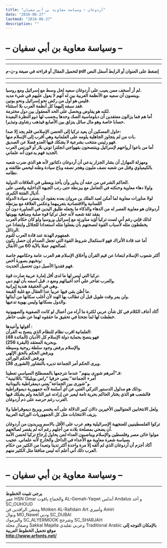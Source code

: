 ```yaml
---
title: "أردوغان – وسياسة معاوية بن أبي سفيان"
date: "2016-06-27"
lastmod: "2016-06-27"
description: ""
---
```

# **– وسياسة معاوية بن أبي سفيان –**

---

---

**لتحميل المقال أو قراءته في صيغة و-ن-م pdf إضغط على العنوان أو الرابط أسفل النص**

---



---

**لم أر أسخف ممن يعيب على أردوغان سعيه لحل وسط مع إسرائيل ومع روسيا.  
وينسون أن سعيه مع الأنظمة العربية بين له أنهم لا يعول عليهم في شيء مديد.  
فليس هو أول من ركض نحو إسرائيل ونحو بوتين.  
فقد سبقه إليهما كل أنظمة العرب بلا استثناء.  
لكنه هو يفاوض ويحصل على الحد المعقول بين دول محترمة.  
أما هم فما يزالون معتقدين أن دبلوماسية الصك وحدها يـحسب لها ذوو النظرة البعيدة حسابا خاصة وهو مال سائل ينزلق بين الأصابع فيذهب رشاوى وتبذيرا.**

**حاول المسكين أن يعيد تركيا إلى الحضن الإسلامي فلم يجد إلا صدا:  
بات من لم يتجاوز الجاهلية يلومه على العلمانية وهي أقرب إلى الإسلام منها.  
فهو رئيس منتخب بشرعية لا يشكك فيها العدو فضلا عن الصديق.  
أما من باعوا أرواحهم لإسرائيل وينتصحون بقهواجي انجلترا توني بلار أو لاورنس العرب الجديد فهم يدعون أنه علماني.**

**ومهزلة المهازل أن بشار الجزار يدعي أن أردوغان دكتاتور لأنه هو الذي ضرب شعبه بالكيمياوي وقتل من شعبه نصف مليون وهجر نصفه وباع سيادة وطنه ليحمي طائفته و نظامه.**

**الحاكم الشرعي من حقه أن يناور وأن يأخذ ويعطي في العلاقات الدولية.  
ولولا دهاء معاوية وحنكته في التعامل مع بيزنطة حتى رتب الجبهة الداخلية وقضى على أذيال الفتنة الكبرى.  
لولا مناورات معاوية لما أمكن لعبد الملك بن مروان بعده بعقود أن يسترد سيادة الدولة اللسانية والاقتصادية بتعريبهما وعكس العلاقة مع بيزنطة  
أردوغان هو معاوية العصر له من الدهاء والذكاء ما يجعله طليق اليدين في المناورة دون أن يفقد ثقة شعبه لأنه جعل تركيا قوة صلبة ومباهية بهويتها  
لذلك فإني رغم أني لست تركيا أؤيد مناورته مع إسرائيل وروسيا ولو كان حكام العرب يخططون مثله لأسباب القوة لنصحتهم بأن يفعلوا مثله استعدادا للجلائل وابتعادا عن الرذائل.  
فمفهوم الهدنة عند قادة العرب للنوم.  
أما عند قادة الأتراك فهو لاستكمال شروط القوة التي تجعل الصدام إن حصل يكون لصالحهم عملا بالآية 60 من الأنفال.**

**أكثر شعوب الإسلام ابتعادا عن قيم القرآن وأخلاق الإسلام هم العرب عامة وحكامهم خاصة ونخبهم بصورة أخص:  
فهم فقدوا الأصيل دون تحصيل الحديث.**

**تركيا التي ليس لها ما لدى أقل إمارة عربية صارت قوة.  
والعرب تفاخر علي أحد أغبيائهم وضع د. قبل اسمه بأن لهم دبي.  
وهي في الحقيقة هندية إيرانية.  
ما أظن بقي فيها عربيا عدا العقال مع غلبة القبعة.  
ولن يمر وقت طويل قبل أن تطالب بها الهند لأن أغلب سكانها من أبنائها.  
والدول بسكانها وليس بهوية تدعيها.**

**أكاد أعاف الكلام في كل شأن عربي لكثرة ما أراه من أعمال لو كانت الصفوية والصهيونية خططت لها لما نجحتا في تحقيق ما حققوه لهما عن طيب خاطر.**

**أقولها وأعيدها :  
العلمانية اقرب نظام للنظام الذي ينصح به القرآن:  
فهو ينصح بحماية دولة الإسلام كل الأديان (المائدة 48)  
وبحرية المعتقد (البقرة 256).  
والإسلام يرفض وجود سلطة روحية وسيطة  
ويرفض الحكم بالحق الإلهي  
ويرفض الحكم الوراثي  
ويرى الحكم أمر الجماعة تديره بالتشاور (الشورى 38).**

**فـ”أمرهم شورى بينهم” عندما نترجمها بالمصطلح السياسي تعطينا:  
“أمر+ الجماعة” يعني حرفيا “راس بوبليكا” باللاتينية  
و”شورى بين الجماعة”يعني ديمقراطية باليونانية.  
وذلك هو مدلول الدستور التركي الغني عن أي أسلمة لأنه جمهورية ديموقراطية.  
فالشعب هو الذي يختار الحاكم بحرية تامة ليعبر عن إرادته غير التابعة ولم يشكك فيها الغرب رغم حرصه على ذم أردوغان.**

**ولعل الانتخابين المتواليين الأخيرين دالان كبير الدلالة على أنه يخسر ويربح ديموقراطيا ولا يزيف الانتخابات مثل كل الجمهوريات الوراثية العربية.**

**تركوا الفلسطينيين للعنجهية الإسرائيلية وهم عرب على الأقل بالاسم ويريدون من أردوغان أن يضحي بمصلحة بلاده من أجلهم رغم أنه لم يقصر لصالحهم.  
مولوا خائن مصر وفلسطين والإسلام ويناصبون العداء لمن يحاول إرجاع تركيا لحضن الأمة بسياسة شعرة معاوية مع الأعداء في الداخل والخارج لأنه علماني. عجيب  
أكاد أجزم أن أردوغان الذي لم ألقه إلا مرة واحدة أكثر تدينا وتعبدا من الكثير من حكام العرب ذلك أني أعلم أنه ليس منافقا مثل الكثير منهم.**

---

# **– وسياسة معاوية بن أبي سفيان –**

---

**يرجى تثبيت الخطوط**   
 عمر HSN Omar  والجماح ياقوت AL-Gemah-Yaqwt  أندلس Andalus  و أحد SC\_OUHOUD  
 ومتقن الرافدين فن Motken AL-Rafidain Art  وأميري Amiri   
 ونوال MO\_Nawel  ودبي SC\_DUBAI   
 واليرموك SC\_ALYERMOOK  وشرجح SC\_SHARJAH   
 وصقال مجلة Sakkal Majalla وعربي تقليدي Traditional Arabic  **بالإمكان التوجه إلى موقع تحميل الخطوط العربية  
 http://www.arfonts.net/**

---

###